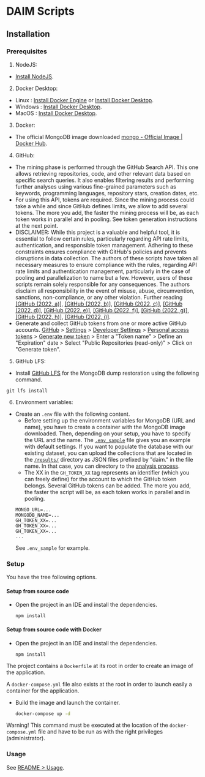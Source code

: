 # DAIM Scripts

## Installation

### Prerequisites

1. NodeJS:

- [Install NodeJS](https://nodejs.org/fr/download).

2. Docker Desktop:

- Linux : [Install Docker Engine](https://docs.docker.com/engine/install/) or [Install Docker Desktop](https://docs.docker.com/desktop/setup/install/linux/).
- Windows : [Install Docker Desktop](https://docs.docker.com/desktop/setup/install/windows-install/).
- MacOS : [Install Docker Desktop](https://docs.docker.com/desktop/setup/install/mac-install/).

3. Docker:

- The official MongoDB image downloaded [mongo - Official Image | Docker Hub](https://hub.docker.com/_/mongo).

4. GitHub:

- The mining phase is performed through the GitHub Search API. This one allows retrieving repositories, code, and other relevant data based on specific search queries. It also enables filtering results and performing further analyses using various fine-grained parameters such as keywords, programming languages, repository stars, creation dates, etc.
- For using this API, tokens are required. Since the mining process could take a while and since GitHub defines limits, we allow to add several tokens. The more you add, the faster the mining process will be, as each token works in parallel and in pooling. See token generation instructions at the next point.
- DISCLAIMER: While this project is a valuable and helpful tool, it is essential to follow certain rules, particularly regarding API rate limits, authentication, and responsible token management. Adhering to these constraints ensures compliance with GitHub's policies and prevents disruptions in data collection. The authors of these scripts have taken all necessary measures to ensure compliance with the rules, regarding API rate limits and authentication management, particularly in the case of pooling and parallelization to name but a few. However, users of these scripts remain solely responsible for any consequences. The authors disclaim all responsibility in the event of misuse, abuse, circumvention, sanctions, non-compliance, or any other violation. Further reading [\[GitHub (2022, a)\]](https://docs.github.com/en/rest/about-the-rest-api/about-the-rest-api?apiVersion=2022-11-28), [\[GitHub (2022, b)\]](https://docs.github.com/en/rest/authentication/authenticating-to-the-rest-api?apiVersion=2022-11-28), [\[GitHub (2022, c)\]](https://docs.github.com/en/rest/authentication/keeping-your-api-credentials-secure?apiVersion=2022-11-28), [\[GitHub (2022, d)\]](https://docs.github.com/en/rest/using-the-rest-api/getting-started-with-the-rest-api?apiVersion=2022-11-28), [\[GitHub (2022, e)\]](https://docs.github.com/en/rest/using-the-rest-api/rate-limits-for-the-rest-api?apiVersion=2022-11-28), [\[GitHub (2022, f)\]](https://docs.github.com/en/rest/using-the-rest-api/troubleshooting-the-rest-api?apiVersion=2022-11-28), [\[GitHub (2022, g)\]](https://docs.github.com/en/rest/using-the-rest-api/best-practices-for-using-the-rest-api?apiVersion=2022-11-28), [\[GitHub (2022, h)\]](https://docs.github.com/en/rest/search/search?apiVersion=2022-11-28#limitations-on-query-length), [\[GitHub (2022, i)\]](https://docs.github.com/en/rest/search/search?apiVersion=2022-11-28#about-search).
- Generate and collect GitHub tokens from one or more active GitHub accounts. [GitHub](https://github.com/) > [Settings](https://github.com/settings/profile) > [Developer Settings](https://github.com/settings/apps) > [Personal access tokens](https://github.com/settings/personal-access-tokens) > [Generate new token](https://github.com/settings/personal-access-tokens/new) > Enter a "Token name" > Define an "Expiration" date > Select "Public Repositories (read-only)" > Click on "Generate token".

5. GitHub LFS:

- Install [GitHub LFS](https://git-lfs.com/) for the MongoDB dump restoration using the following command.

```
git lfs install
```

6. Environment variables:

- Create an `.env` file with the following content.
  - Before setting up the environment variables for MongoDB (URL and name), you have to create a container with the MongoDB image downloaded. Then, depending on your setup, you have to specify the URL and the name. The [`.env_sample`](/.env_sample) file gives you an example with default settings. If you want to populate the database with our existing dataset, you can upload the collections that are located in the [`/results/`](./results/) directory as JSON files prefixed by "daim." in the file name. In that case, you can directory to the [analysis process](README.md#6-analyze).
  - The XX in the `GH_TOKEN_XX` tag represents an identifier (which you can freely define) for the account to which the GitHub token belongs. Several GitHub tokens can be added. The more you add, the faster the script will be, as each token works in parallel and in pooling.
  ```shell
  MONGO_URL=...
  MONGODB_NAME=...
  GH_TOKEN_XX=...
  GH_TOKEN_XX=...
  GH_TOKEN_XX=...
  ...
  ```
  See `.env_sample` for example.

### Setup

You have the tree following options.

#### Setup from source code

- Open the project in an IDE and install the dependencies.

  ```shell
  npm install
  ```

#### Setup from source code with Docker

- Open the project in an IDE and install the dependencies.

  ```shell
  npm install
  ```

The project contains a `Dockerfile` at its root in order to create an image of the application.

A `docker-compose.yml` file also exists at the root in order to launch easily a container for the application.

- Build the image and launch the container.

  ```bash
  docker-compose up -d
  ```

Warning! This command must be executed at the location of the `docker-compose.yml` file and have to be run as with the right privileges (administrator).

### Usage

See [README > Usage](README.md#-usage).
